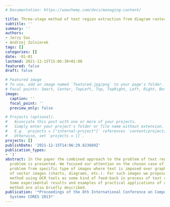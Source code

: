```yaml
---
# Documentation: https://wowchemy.com/docs/managing-content/

title: Three-stage method of text region extraction from diagram raster images
subtitle: ''
summary: ''
authors:
- Jerzy Sas
- Andrzej Zolnierek
tags: []
categories: []
date: -01-01
lastmod: 2021-12-15T15:06:30+01:00
featured: false
draft: false

# Featured image
# To use, add an image named `featured.jpg/png` to your page's folder.
# Focal points: Smart, Center, TopLeft, Top, TopRight, Left, Right, BottomLeft, Bottom, BottomRight.
image:
  caption: ''
  focal_point: ''
  preview_only: false

# Projects (optional).
#   Associate this post with one or more of your projects.
#   Simply enter your project's folder or file name without extension.
#   E.g. `projects = ["internal-project"]` references `content/project/deep-learning/index.md`.
#   Otherwise, set `projects = []`.
projects: []
publishDate: '2021-12-15T14:06:29.823689Z'
publication_types:
- '1'
abstract: In the paper the combined approach to the problem of text region recognition
  problem is presented. We focused our attention on the chosen case of text extraction
  problem from specific type of images where text is imposed over graphical layer
  of vector images (charts, diagrams, etc.). For such images we proposed three-stage
  method using OCR tools as some kind of feed-back in process of text region searching.
  Some experimental results and examples of practical applications of recognition
  method are also briefly described.
publication: '*Proceedings of the 8th International Conference on Computer Recognition
  Systems CORES 2013*'
---
```

